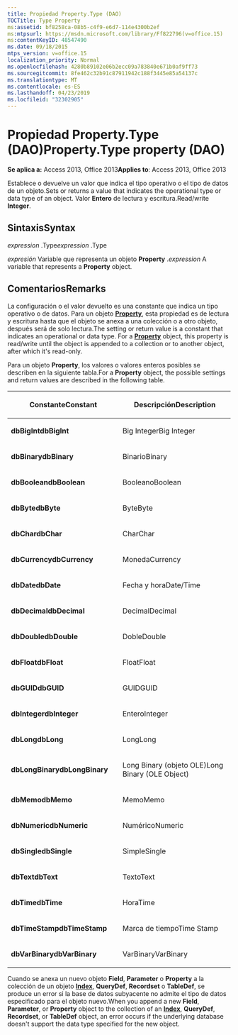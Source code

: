 ```yaml
---
title: Propiedad Property.Type (DAO)
TOCTitle: Type Property
ms:assetid: bf8258ca-08b5-c4f9-e6d7-114e4300b2ef
ms:mtpsurl: https://msdn.microsoft.com/library/Ff822796(v=office.15)
ms:contentKeyID: 48547490
ms.date: 09/18/2015
mtps_version: v=office.15
localization_priority: Normal
ms.openlocfilehash: 4280b89102e06b2ecc09a783840e671b0af9ff73
ms.sourcegitcommit: 8fe462c32b91c87911942c188f3445e85a54137c
ms.translationtype: MT
ms.contentlocale: es-ES
ms.lasthandoff: 04/23/2019
ms.locfileid: "32302905"
---
```

# <a name="propertytype-property-dao"></a><span data-ttu-id="b20b8-102">Propiedad Property.Type (DAO)</span><span class="sxs-lookup"><span data-stu-id="b20b8-102">Property.Type property (DAO)</span></span>


<span data-ttu-id="b20b8-103">**Se aplica a:** Access 2013, Office 2013</span><span class="sxs-lookup"><span data-stu-id="b20b8-103">**Applies to**: Access 2013, Office 2013</span></span>

<span data-ttu-id="b20b8-104">Establece o devuelve un valor que indica el tipo operativo o el tipo de datos de un objeto.</span><span class="sxs-lookup"><span data-stu-id="b20b8-104">Sets or returns a value that indicates the operational type or data type of an object.</span></span> <span data-ttu-id="b20b8-105">Valor **Entero** de lectura y escritura.</span><span class="sxs-lookup"><span data-stu-id="b20b8-105">Read/write **Integer**.</span></span>

## <a name="syntax"></a><span data-ttu-id="b20b8-106">Sintaxis</span><span class="sxs-lookup"><span data-stu-id="b20b8-106">Syntax</span></span>

<span data-ttu-id="b20b8-107">*expression* .Type</span><span class="sxs-lookup"><span data-stu-id="b20b8-107">*expression* .Type</span></span>

<span data-ttu-id="b20b8-108">*expresión* Variable que representa un objeto **Property** .</span><span class="sxs-lookup"><span data-stu-id="b20b8-108">*expression* A variable that represents a **Property** object.</span></span>

## <a name="remarks"></a><span data-ttu-id="b20b8-109">Comentarios</span><span class="sxs-lookup"><span data-stu-id="b20b8-109">Remarks</span></span>

<span data-ttu-id="b20b8-p102">La configuración o el valor devuelto es una constante que indica un tipo operativo o de datos. Para un objeto **[Property](property-object-dao.md)**, esta propiedad es de lectura y escritura hasta que el objeto se anexa a una colección o a otro objeto, después será de solo lectura.</span><span class="sxs-lookup"><span data-stu-id="b20b8-p102">The setting or return value is a constant that indicates an operational or data type. For a **[Property](property-object-dao.md)** object, this property is read/write until the object is appended to a collection or to another object, after which it's read-only.</span></span>

<span data-ttu-id="b20b8-112">Para un objeto **Property**, los valores o valores enteros posibles se describen en la siguiente tabla.</span><span class="sxs-lookup"><span data-stu-id="b20b8-112">For a **Property** object, the possible settings and return values are described in the following table.</span></span>

<table>
<colgroup>
<col style="width: 50%" />
<col style="width: 50%" />
</colgroup>
<thead>
<tr class="header">
<th><p><span data-ttu-id="b20b8-113">Constante</span><span class="sxs-lookup"><span data-stu-id="b20b8-113">Constant</span></span></p></th>
<th><p><span data-ttu-id="b20b8-114">Descripción</span><span class="sxs-lookup"><span data-stu-id="b20b8-114">Description</span></span></p></th>
</tr>
</thead>
<tbody>
<tr class="odd">
<td><p><span data-ttu-id="b20b8-115"><strong>dbBigInt</strong></span><span class="sxs-lookup"><span data-stu-id="b20b8-115"><strong>dbBigInt</strong></span></span></p></td>
<td><p><span data-ttu-id="b20b8-116">Big Integer</span><span class="sxs-lookup"><span data-stu-id="b20b8-116">Big Integer</span></span></p></td>
</tr>
<tr class="even">
<td><p><span data-ttu-id="b20b8-117"><strong>dbBinary</strong></span><span class="sxs-lookup"><span data-stu-id="b20b8-117"><strong>dbBinary</strong></span></span></p></td>
<td><p><span data-ttu-id="b20b8-118">Binario</span><span class="sxs-lookup"><span data-stu-id="b20b8-118">Binary</span></span></p></td>
</tr>
<tr class="odd">
<td><p><span data-ttu-id="b20b8-119"><strong>dbBoolean</strong></span><span class="sxs-lookup"><span data-stu-id="b20b8-119"><strong>dbBoolean</strong></span></span></p></td>
<td><p><span data-ttu-id="b20b8-120">Booleano</span><span class="sxs-lookup"><span data-stu-id="b20b8-120">Boolean</span></span></p></td>
</tr>
<tr class="even">
<td><p><span data-ttu-id="b20b8-121"><strong>dbByte</strong></span><span class="sxs-lookup"><span data-stu-id="b20b8-121"><strong>dbByte</strong></span></span></p></td>
<td><p><span data-ttu-id="b20b8-122">Byte</span><span class="sxs-lookup"><span data-stu-id="b20b8-122">Byte</span></span></p></td>
</tr>
<tr class="odd">
<td><p><span data-ttu-id="b20b8-123"><strong>dbChar</strong></span><span class="sxs-lookup"><span data-stu-id="b20b8-123"><strong>dbChar</strong></span></span></p></td>
<td><p><span data-ttu-id="b20b8-124">Char</span><span class="sxs-lookup"><span data-stu-id="b20b8-124">Char</span></span></p></td>
</tr>
<tr class="even">
<td><p><span data-ttu-id="b20b8-125"><strong>dbCurrency</strong></span><span class="sxs-lookup"><span data-stu-id="b20b8-125"><strong>dbCurrency</strong></span></span></p></td>
<td><p><span data-ttu-id="b20b8-126">Moneda</span><span class="sxs-lookup"><span data-stu-id="b20b8-126">Currency</span></span></p></td>
</tr>
<tr class="odd">
<td><p><span data-ttu-id="b20b8-127"><strong>dbDate</strong></span><span class="sxs-lookup"><span data-stu-id="b20b8-127"><strong>dbDate</strong></span></span></p></td>
<td><p><span data-ttu-id="b20b8-128">Fecha y hora</span><span class="sxs-lookup"><span data-stu-id="b20b8-128">Date/Time</span></span></p></td>
</tr>
<tr class="even">
<td><p><span data-ttu-id="b20b8-129"><strong>dbDecimal</strong></span><span class="sxs-lookup"><span data-stu-id="b20b8-129"><strong>dbDecimal</strong></span></span></p></td>
<td><p><span data-ttu-id="b20b8-130">Decimal</span><span class="sxs-lookup"><span data-stu-id="b20b8-130">Decimal</span></span></p></td>
</tr>
<tr class="odd">
<td><p><span data-ttu-id="b20b8-131"><strong>dbDouble</strong></span><span class="sxs-lookup"><span data-stu-id="b20b8-131"><strong>dbDouble</strong></span></span></p></td>
<td><p><span data-ttu-id="b20b8-132">Doble</span><span class="sxs-lookup"><span data-stu-id="b20b8-132">Double</span></span></p></td>
</tr>
<tr class="even">
<td><p><span data-ttu-id="b20b8-133"><strong>dbFloat</strong></span><span class="sxs-lookup"><span data-stu-id="b20b8-133"><strong>dbFloat</strong></span></span></p></td>
<td><p><span data-ttu-id="b20b8-134">Float</span><span class="sxs-lookup"><span data-stu-id="b20b8-134">Float</span></span></p></td>
</tr>
<tr class="odd">
<td><p><span data-ttu-id="b20b8-135"><strong>dbGUID</strong></span><span class="sxs-lookup"><span data-stu-id="b20b8-135"><strong>dbGUID</strong></span></span></p></td>
<td><p><span data-ttu-id="b20b8-136">GUID</span><span class="sxs-lookup"><span data-stu-id="b20b8-136">GUID</span></span></p></td>
</tr>
<tr class="even">
<td><p><span data-ttu-id="b20b8-137"><strong>dbInteger</strong></span><span class="sxs-lookup"><span data-stu-id="b20b8-137"><strong>dbInteger</strong></span></span></p></td>
<td><p><span data-ttu-id="b20b8-138">Entero</span><span class="sxs-lookup"><span data-stu-id="b20b8-138">Integer</span></span></p></td>
</tr>
<tr class="odd">
<td><p><span data-ttu-id="b20b8-139"><strong>dbLong</strong></span><span class="sxs-lookup"><span data-stu-id="b20b8-139"><strong>dbLong</strong></span></span></p></td>
<td><p><span data-ttu-id="b20b8-140">Long</span><span class="sxs-lookup"><span data-stu-id="b20b8-140">Long</span></span></p></td>
</tr>
<tr class="even">
<td><p><span data-ttu-id="b20b8-141"><strong>dbLongBinary</strong></span><span class="sxs-lookup"><span data-stu-id="b20b8-141"><strong>dbLongBinary</strong></span></span></p></td>
<td><p><span data-ttu-id="b20b8-142">Long Binary (objeto OLE)</span><span class="sxs-lookup"><span data-stu-id="b20b8-142">Long Binary (OLE Object)</span></span></p></td>
</tr>
<tr class="odd">
<td><p><span data-ttu-id="b20b8-143"><strong>dbMemo</strong></span><span class="sxs-lookup"><span data-stu-id="b20b8-143"><strong>dbMemo</strong></span></span></p></td>
<td><p><span data-ttu-id="b20b8-144">Memo</span><span class="sxs-lookup"><span data-stu-id="b20b8-144">Memo</span></span></p></td>
</tr>
<tr class="even">
<td><p><span data-ttu-id="b20b8-145"><strong>dbNumeric</strong></span><span class="sxs-lookup"><span data-stu-id="b20b8-145"><strong>dbNumeric</strong></span></span></p></td>
<td><p><span data-ttu-id="b20b8-146">Numérico</span><span class="sxs-lookup"><span data-stu-id="b20b8-146">Numeric</span></span></p></td>
</tr>
<tr class="odd">
<td><p><span data-ttu-id="b20b8-147"><strong>dbSingle</strong></span><span class="sxs-lookup"><span data-stu-id="b20b8-147"><strong>dbSingle</strong></span></span></p></td>
<td><p><span data-ttu-id="b20b8-148">Simple</span><span class="sxs-lookup"><span data-stu-id="b20b8-148">Single</span></span></p></td>
</tr>
<tr class="even">
<td><p><span data-ttu-id="b20b8-149"><strong>dbText</strong></span><span class="sxs-lookup"><span data-stu-id="b20b8-149"><strong>dbText</strong></span></span></p></td>
<td><p><span data-ttu-id="b20b8-150">Texto</span><span class="sxs-lookup"><span data-stu-id="b20b8-150">Text</span></span></p></td>
</tr>
<tr class="odd">
<td><p><span data-ttu-id="b20b8-151"><strong>dbTime</strong></span><span class="sxs-lookup"><span data-stu-id="b20b8-151"><strong>dbTime</strong></span></span></p></td>
<td><p><span data-ttu-id="b20b8-152">Hora</span><span class="sxs-lookup"><span data-stu-id="b20b8-152">Time</span></span></p></td>
</tr>
<tr class="even">
<td><p><span data-ttu-id="b20b8-153"><strong>dbTimeStamp</strong></span><span class="sxs-lookup"><span data-stu-id="b20b8-153"><strong>dbTimeStamp</strong></span></span></p></td>
<td><p><span data-ttu-id="b20b8-154">Marca de tiempo</span><span class="sxs-lookup"><span data-stu-id="b20b8-154">Time Stamp</span></span></p></td>
</tr>
<tr class="odd">
<td><p><span data-ttu-id="b20b8-155"><strong>dbVarBinary</strong></span><span class="sxs-lookup"><span data-stu-id="b20b8-155"><strong>dbVarBinary</strong></span></span></p></td>
<td><p><span data-ttu-id="b20b8-156">VarBinary</span><span class="sxs-lookup"><span data-stu-id="b20b8-156">VarBinary</span></span></p></td>
</tr>
</tbody>
</table>


<span data-ttu-id="b20b8-157">Cuando se anexa un nuevo objeto **Field**, **Parameter** o **Property** a la colección de un objeto **[Index](index-object-dao.md)**, **QueryDef**, **Recordset** o **TableDef**, se produce un error si la base de datos subyacente no admite el tipo de datos especificado para el objeto nuevo.</span><span class="sxs-lookup"><span data-stu-id="b20b8-157">When you append a new **Field**, **Parameter**, or **Property** object to the collection of an **[Index](index-object-dao.md)**, **QueryDef**, **Recordset**, or **TableDef** object, an error occurs if the underlying database doesn't support the data type specified for the new object.</span></span>

